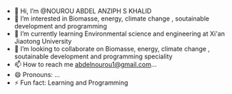 - 👋 Hi, I’m @NOUROU ABDEL ANZIPH S KHALID
- 👀 I’m interested in Biomasse, energy, climate change , soutainable development and programming
- 🌱 I’m currently learning Environmental science and engineering at Xi'an Jiaotong University
- 💞️ I’m looking to collaborate on Biomasse, energy, climate change , soutainable development and programming speciality
- 📫 How to reach me abdelnourou1@gmail.com...
- 😄 Pronouns: ...
- ⚡ Fun fact: Learning and Programming

<!---
NOUROU ABDEL ANZIPH S KHALID/NOUROU ABDEL ANZIPH S KHALID is a ✨ special ✨ repository because its `README.md` (this file) appears on your GitHub profile.
You can click the Preview link to take a look at your changes.
--->
